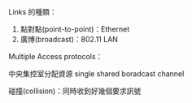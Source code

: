 Links 的種類：
1. 點對點(point-to-point)：Ethernet
2. 廣博(broadcast)：802.11 LAN


Multiple Access protocols：


中央集控室分配資源
single shared boradcast channel

碰撞(collision)：同時收到好幾個要求訊號

